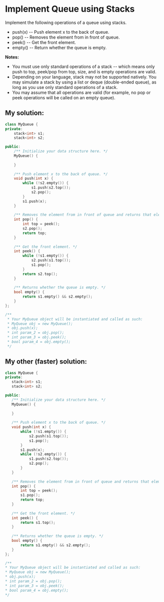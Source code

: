 # Implement Queue using Stacks

Implement the following operations of a queue using stacks.

* push(x) -- Push element x to the back of queue.
* pop() -- Removes the element from in front of queue.
* peek() -- Get the front element.
* empty() -- Return whether the queue is empty.

**Notes:**

* You must use only standard operations of a stack -- which means only push to top, peek/pop from top, size, and is empty operations are valid.
* Depending on your language, stack may not be supported natively. You may simulate a stack by using a list or deque (double-ended queue), as long as you use only standard operations of a stack.
* You may assume that all operations are valid (for example, no pop or peek operations will be called on an empty queue).

## My solution:

```cpp
class MyQueue {
private:
    stack<int> s1;
    stack<int> s2;

public:
    /** Initialize your data structure here. */  
    MyQueue() {
        
    }
    
    /** Push element x to the back of queue. */
    void push(int x) {
        while (!s2.empty()) {
            s1.push(s2.top());
            s2.pop();
        }
        s1.push(x);
    }
    
    /** Removes the element from in front of queue and returns that element. */
    int pop() {
        int top = peek();
        s2.pop();
        return top;
    }
    
    /** Get the front element. */
    int peek() {
        while (!s1.empty()) {
            s2.push(s1.top());
            s1.pop();
        }
        return s2.top();
    }
    
    /** Returns whether the queue is empty. */
    bool empty() {
        return s1.empty() && s2.empty();
    }
};

/**
 * Your MyQueue object will be instantiated and called as such:
 * MyQueue obj = new MyQueue();
 * obj.push(x);
 * int param_2 = obj.pop();
 * int param_3 = obj.peek();
 * bool param_4 = obj.empty();
 */
 ```

 ## My other (faster) solution:

 ```cpp
class MyQueue {
private:
    stack<int> s1;
    stack<int> s2;

public:
    /** Initialize your data structure here. */
    MyQueue() {
        
    }
    
    /** Push element x to the back of queue. */
    void push(int x) {
        while (!s1.empty()) {
            s2.push(s1.top());
            s1.pop();
        }
        s1.push(x);
        while (!s2.empty()) {
            s1.push(s2.top());
            s2.pop();
        }
    }
    
    /** Removes the element from in front of queue and returns that element. */
    int pop() {
        int top = peek();
        s1.pop();
        return top;
    }
    
    /** Get the front element. */
    int peek() {
        return s1.top();
    }
    
    /** Returns whether the queue is empty. */
    bool empty() {
        return s1.empty() && s2.empty();
    }
};

/**
 * Your MyQueue object will be instantiated and called as such:
 * MyQueue obj = new MyQueue();
 * obj.push(x);
 * int param_2 = obj.pop();
 * int param_3 = obj.peek();
 * bool param_4 = obj.empty();
 */
 ```
